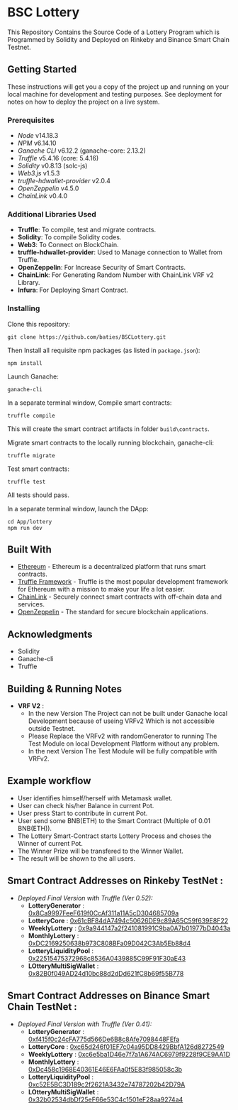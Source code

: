 # BSC Lottery 

This Repository Contains the Source Code of a Lottery Program which is Programmed by Solidity and Deployed on Rinkeby and Binance Smart Chain Testnet. 

## Getting Started

These instructions will get you a copy of the project up and running on your local machine for development and testing purposes. See deployment for notes on how to deploy the project on a live system.

### Prerequisites

* *Node* v14.18.3
* *NPM* v6.14.10
* *Ganache CLI* v6.12.2 (ganache-core: 2.13.2)
* *Truffle* v5.4.16 (core: 5.4.16)
* *Solidity* v0.8.13 (solc-js)
* *Web3.js* v1.5.3
* *truffle-hdwallet-provider* v2.0.4
* *OpenZeppelin* v4.5.0
* *ChainLink* v0.4.0

### Additional Libraries Used

-  **Truffle**: To compile, test and migrate contracts.
-  **Solidity**: To compile Solidity codes.  
-  **Web3**: To Connect on BlockChain.
-  **truffle-hdwallet-provider**: Used to Manage connection to Wallet from Truffle.
-  **OpenZeppelin**: For Increase Security of Smart Contracts.
-  **ChainLink**: For Generating Random Number with ChainLink VRF v2 Library.
-  **Infura**: For Deploying Smart Contract.


### Installing

Clone this repository:

```
git clone https://github.com/baties/BSCLottery.git
```

Then Install all requisite npm packages (as listed in ```package.json```):

```
npm install
```

Launch Ganache:

```
ganache-cli 
```

In a separate terminal window, Compile smart contracts:

```
truffle compile
```

This will create the smart contract artifacts in folder ```build\contracts```.

Migrate smart contracts to the locally running blockchain, ganache-cli:

```
truffle migrate
```

Test smart contracts:

```
truffle test
```

All tests should pass.


In a separate terminal window, launch the DApp:

```
cd App/lottery
npm run dev
```

## Built With

* [Ethereum](https://www.ethereum.org/) - Ethereum is a decentralized platform that runs smart contracts.
* [Truffle Framework](http://truffleframework.com/) - Truffle is the most popular development framework for Ethereum with a mission to make your life a lot easier.
* [ChainLink](https://chain.link/) - Securely connect smart contracts with off-chain data and services.
* [OpenZeppelin](https://www.openzeppelin.com/) - The standard for secure blockchain applications.

## Acknowledgments

* Solidity  
* Ganache-cli
* Truffle

## Building & Running Notes 
* **VRF V2** :
    - In the new Version The Project can not be built under Ganache local Development because of useing VRFv2 Which is not accessible outside Testnet.
    - Please Replace the VRFv2 with randomGenerator to running The Test Module on local Development Platform without any problem. 
    - In the next Version The Test Module will be fully compatible with VRFv2.

## Example workflow

* User identifies himself/herself with Metamask wallet.
* User can check his/her Balance in current Pot.
* User press Start to contribute in current Pot.
* User send some BNB(ETH) to the Smart Contract (Multiple of 0.01 BNB(ETH)).
* The Lottery Smart-Contract starts Lottery Process and choses the Winner of current Pot.   
* The Winner Prize will be transfered to the Winner Wallet.
* The result will be shown to the all users.

## Smart Contract Addresses on Rinkeby TestNet :

* *Deployed Final Version with Truffle (Ver 0.52):*
    - **LotteryGenerator** : [0x8Ca9997FeeF619f0CcAf311a11A5cD304685709a](https://rinkeby.etherscan.io/address/0x8Ca9997FeeF619f0CcAf311a11A5cD304685709a)
    - **LotteryCore** : [0x61cBF84dA7494c50626DE9c89A65C59f639E8F22](https://rinkeby.etherscan.io/address/0x61cBF84dA7494c50626DE9c89A65C59f639E8F22)
    - **WeeklyLottery** : [0x9a944147a2f241081991C9ba0A7b01977bD4043a](https://rinkeby.etherscan.io/address/0x9a944147a2f241081991C9ba0A7b01977bD4043a)
    - **MonthlyLottery** : [0xDC2169250638b973C808BFa09D042C3Ab5Eb88d4](https://rinkeby.etherscan.io/address/0xDC2169250638b973C808BFa09D042C3Ab5Eb88d4)
    - **LotteryLiquidityPool** : [0x22515475372968c8536A0439885C99F91F30aE43](https://rinkeby.etherscan.io/address/0x22515475372968c8536A0439885C99F91F30aE43)
    - **LOtteryMultiSigWallet** : [0x82B0f049AD24d10bc88d2dDd621fC8b69f55B778](https://rinkeby.etherscan.io/address/0x82B0f049AD24d10bc88d2dDd621fC8b69f55B778)

## Smart Contract Addresses on Binance Smart Chain TestNet :

* *Deployed Final Version with Truffle (Ver 0.41):*
    - **LotteryGenerator** : [0xf415f0c24cFA775d566De6B8c8Afe7098448FEfa](https://rinkeby.etherscan.io/address/0xf415f0c24cFA775d566De6B8c8Afe7098448FEfa)
    - **LotteryCore** : [0xc65d246f01EF7c04a95DD8429BbfA126d8272549](https://rinkeby.etherscan.io/address/0xc65d246f01EF7c04a95DD8429BbfA126d8272549)
    - **WeeklyLottery** : [0xc6e5ba1D46e7f7a1A674AC6979f9228f9CE9AA1D](https://rinkeby.etherscan.io/address/0xc6e5ba1D46e7f7a1A674AC6979f9228f9CE9AA1D)
    - **MonthlyLottery** : [0xDc458c1968E40361E46E6FAa0f5E83f985058c3b](https://rinkeby.etherscan.io/address/0xDc458c1968E40361E46E6FAa0f5E83f985058c3b)
    - **LotteryLiquidityPool** : [0xc52E5BC3D189c2f2621A3432e74787202b42D79A](https://rinkeby.etherscan.io/address/0xc52E5BC3D189c2f2621A3432e74787202b42D79A)
    - **LOtteryMultiSigWallet** : [0x32b02534dbDf25eF66e53C4c1501eF28aa9274a4](https://rinkeby.etherscan.io/address/0x32b02534dbDf25eF66e53C4c1501eF28aa9274a4)



